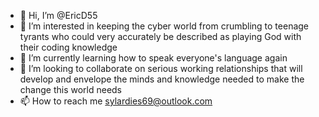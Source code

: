 - 👋 Hi, I’m @EricD55
- 👀 I’m interested in keeping the cyber world from crumbling to teenage tyrants who could very accurately be described as playing God  with their coding knowledge
- 🌱 I’m currently learning how to speak everyone's language again
- 💞️ I’m looking to collaborate on serious working relationships that will develop and envelope the minds and knowledge needed to make the change this world needs
- 📫 How to reach me sylardies69@outlook.com 

<!---
EricD55/EricD55 is a ✨ special ✨ repository because its `README.md` (this file) appears on your GitHub profile.
You can click the Preview link to take a look at your changes.
--->
